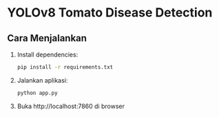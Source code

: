 # YOLOv8 Tomato Disease Detection

## Cara Menjalankan
1. Install dependencies:
   ```bash
   pip install -r requirements.txt
2. Jalankan aplikasi:
   ```bash
   python app.py
3. Buka http://localhost:7860 di browser
